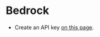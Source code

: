 # Bedrock

* Create an API key [on this page](https://eu-north-1.console.aws.amazon.com/bedrock/home#/api-keys/long-term/create).
